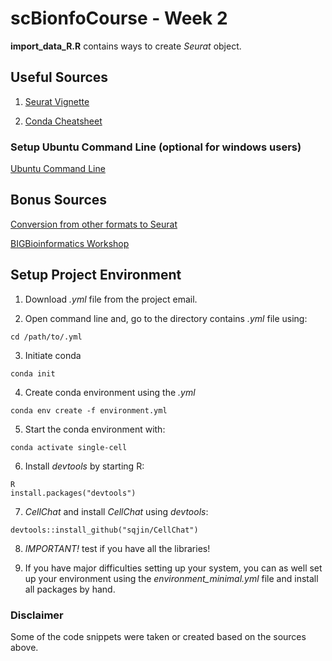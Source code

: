 # scBionfoCourse - Week 2

**import_data_R.R** contains ways to create *Seurat* object.

## Useful Sources 

1. [Seurat Vignette](https://satijalab.org/seurat/articles/pbmc3k_tutorial.html)

2. [Conda Cheatsheet](https://docs.conda.io/projects/conda/en/4.6.0/_downloads/52a95608c49671267e40c689e0bc00ca/conda-cheatsheet.pdf)


### Setup Ubuntu Command Line (optional for windows users)

[Ubuntu Command Line](https://www.youtube.com/watch?v=LLlfLpvQg04)

## Bonus Sources

[Conversion from other formats to Seurat](https://satijalab.org/seurat/articles/conversion_vignette.html)

[BIGBioinformatics Workshop](https://www.bigbioinformatics.org/intro-to-scrnaseq)

## Setup Project Environment

1. Download *.yml* file from the project email.

2. Open command line and, go to the directory contains *.yml* file using:

```
cd /path/to/.yml
```

3. Initiate conda

```
conda init
```

4. Create conda environment using the *.yml*

```
conda env create -f environment.yml
```

5. Start the conda environment with:

```
conda activate single-cell
```

6. Install *devtools* by starting R:

```
R
install.packages("devtools")
```

7. *CellChat*  and install *CellChat* using *devtools*:

```
devtools::install_github("sqjin/CellChat")
```

8. *IMPORTANT!* test if you have all the libraries!

9. If you have major difficulties setting up your system, you can as well set up your environment using
the *environment_minimal.yml* file and install all packages by hand.

### Disclaimer

Some of the code snippets were taken or created based on the sources above.